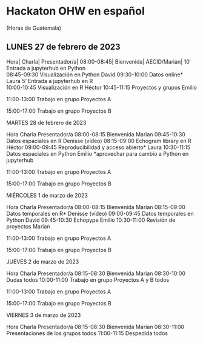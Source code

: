 # Hackaton OHW en español
(Horas de Guatemala)

## LUNES 27 de febrero de 2023

Hora|	Charla|	Presentador/a|
08:00-08:45|	Bienvenida|	AECID/Marian|
10‘	Entrada a jupyterhub en Python	
08:45-09:30	Visualización en Python	David
09:30-10:00	Datos online*	Laura
5‘	Entrada a jupyterhub en R	
10:00-10:45	Visualización en R	Héctor
10:45-11:15	Proyectos y grupos	Emilio


11:00-13:00
Trabajo en grupo Proyectos A

15:00-17:00
Trabajo en grupo Proyectos B


MARTES 28 de febrero de 2023

Hora	Charla	Presentador/a
08:00-08:15	Bienvenida	Marian
09:45-10:30	Datos espaciales en R	Denisse (vídeo)
08:15-09:00	Echogram library en R 	Héctor
09:00-09:45	Reproducibilidad y acceso abierto*	Laura 
10:30-11:15	Datos espaciales en Python 	Emilio
*aprovechar para cambio a Python en jupyterhub


11:00-13:00
Trabajo en grupo Proyectos A

15:00-17:00
Trabajo en grupo Proyectos B

MIÉRCOLES 1 de marzo de 2023

Hora	Charla	Presentador/a
08:00-08:15	Bienvenida	Marian
08:15-09:00	Datos temporales en R*	Denisse (vídeo)
09:00-09:45	Datos temporales en Python	David
09:45-10:30	Echopype 	Emilio 
10:30-11:00	Revisión de proyectos 	Marian



11:00-13:00
Trabajo en grupo Proyectos A

15:00-17:00
Trabajo en grupo Proyectos B


JUEVES 2 de marzo de 2023

Hora	Charla	Presentador/a
08:15-08:30	Bienvenida	Marian
08:30-10:00	Dudas	todos
10:00-11:00	Trabajo en grupo Proyectos A y B	todos


11:00-13:00
Trabajo en grupo Proyectos A

15:00-17:00
Trabajo en grupo Proyectos B


VIERNES 3 de marzo de 2023

Hora	Charla	Presentador/a
08:15-08:30	Bienvenida	Marian
08:30-11:00	Presentaciones de los grupos	todos
11:00-11:15	Despedida	todos






